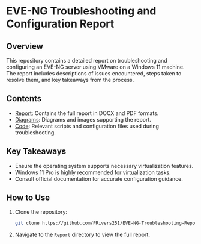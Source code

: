 # EVE-NG Troubleshooting and Configuration Report

## Overview
This repository contains a detailed report on troubleshooting and configuring an EVE-NG server using VMware on a Windows 11 machine. The report includes descriptions of issues encountered, steps taken to resolve them, and key takeaways from the process.

## Contents
- [Report](./Report): Contains the full report in DOCX and PDF formats.
- [Diagrams](./Report/Diagrams): Diagrams and images supporting the report.
- [Code](./Code): Relevant scripts and configuration files used during troubleshooting.

## Key Takeaways
- Ensure the operating system supports necessary virtualization features.
- Windows 11 Pro is highly recommended for virtualization tasks.
- Consult official documentation for accurate configuration guidance.

## How to Use
1. Clone the repository:
    ```bash
    git clone https://github.com/PRivers251/EVE-NG-Troubleshooting-Report.git
    ```
2. Navigate to the `Report` directory to view the full report.
